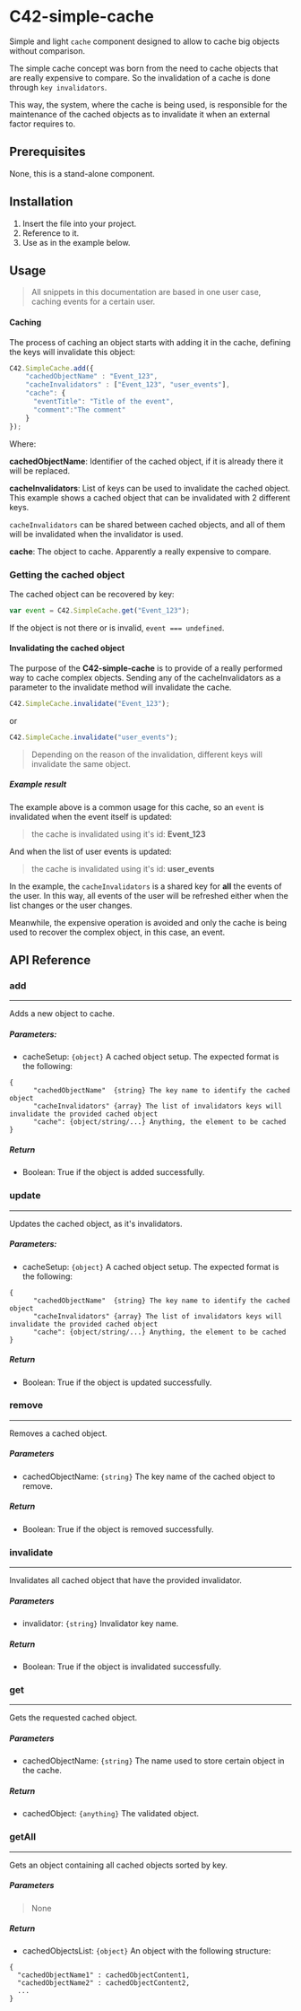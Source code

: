 # C42-simple-cache

Simple and light `cache` component designed to allow to cache big objects without comparison.

The simple cache concept was born from the need to cache objects that are really expensive to compare. So the invalidation of a cache is done through `key invalidators`.

This way, the system, where the cache is being used, is responsible for the maintenance of the cached objects as to invalidate it when an external factor requires to.

## Prerequisites

None, this is a stand-alone component.

## Installation

1. Insert the file into your project.
1. Reference to it.
1. Use as in the example below.

## Usage

> All snippets in this documentation are based in one user case, caching events for a certain user.

#### Caching

The process of caching an object starts with adding it in the cache, defining the keys will invalidate this object:

``` javascript
C42.SimpleCache.add({
    "cachedObjectName" : "Event_123",
    "cacheInvalidators" : ["Event_123", "user_events"],
    "cache": {
      "eventTitle": "Title of the event",
      "comment":"The comment"
    }
});
```

Where:

**cachedObjectName**: Identifier of the cached object, if it is already there it will be replaced.

**cacheInvalidators**: List of keys can be used to invalidate the cached object. This example shows a cached object that can be invalidated with 2 different keys.

`cacheInvalidators` can be shared between cached objects, and all of them will be invalidated when the invalidator is used.

**cache**: The object to cache. Apparently a really expensive to compare.

### Getting the cached object

The cached object can be recovered by key:

``` javascript
var event = C42.SimpleCache.get("Event_123");
```

If the object is not there or is invalid, `event === undefined`.

#### Invalidating the cached object

The purpose of the **C42-simple-cache** is to provide of a really performed way to cache complex objects. Sending any of the cacheInvalidators as a parameter to the invalidate method will invalidate the cache.

``` javascript
C42.SimpleCache.invalidate("Event_123");
```
or
``` javascript
C42.SimpleCache.invalidate("user_events");
```

> Depending on the reason of the invalidation, different keys will invalidate the same object.

##### Example result

The example above is a common usage for this cache, so an `event` is invalidated when the event itself is updated:

> the cache is invalidated using it's id: **Event_123**

And when the list of user events is updated:

> the cache is invalidated using it's id: **user_events**

In the example, the `cacheInvalidators` is a shared key for **all** the events of the user. In this way, all events of the user will be refreshed either when the list changes or the user changes.

Meanwhile, the expensive operation is avoided and only the cache is being used to recover the complex object, in this case, an event.

## API Reference

### add
---
Adds a new object to cache.

##### Parameters:

* cacheSetup: `{object}` A cached object setup. The expected format is the following:
```
{
      "cachedObjectName"  {string} The key name to identify the cached object
      "cacheInvalidators" {array} The list of invalidators keys will invalidate the provided cached object
      "cache": {object/string/...} Anything, the element to be cached
}
```

##### Return

* Boolean: True if the object is added successfully.

### update

---
Updates the cached object, as it's invalidators.

##### Parameters:

* cacheSetup: `{object}` A cached object setup. The expected format is the following:
```
{
      "cachedObjectName"  {string} The key name to identify the cached object
      "cacheInvalidators" {array} The list of invalidators keys will invalidate the provided cached object
      "cache": {object/string/...} Anything, the element to be cached
}
```

##### Return

* Boolean: True if the object is updated successfully.

### remove
---
Removes a cached object.

##### Parameters

* cachedObjectName: `{string}` The key name of the cached object to remove.

##### Return

* Boolean: True if the object is removed successfully.

### invalidate
---
Invalidates all cached object that have the provided invalidator.

##### Parameters

* invalidator: `{string}` Invalidator key name.

##### Return

* Boolean: True if the object is invalidated successfully.

### get
---
Gets the requested cached object.

##### Parameters

* cachedObjectName: `{string}` The name used to store certain object in the cache.

##### Return

* cachedObject: `{anything}` The validated object.

### getAll
---
Gets an object containing all cached objects sorted by key.

##### Parameters

> None

##### Return

* cachedObjectsList: `{object}` An object with the following structure:

```
{
  "cachedObjectName1" : cachedObjectContent1,
  "cachedObjectName2" : cachedObjectContent2,
  ...
}
```
